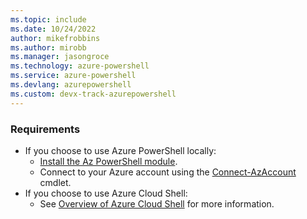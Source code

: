 ```yaml
---
ms.topic: include
ms.date: 10/24/2022
author: mikefrobbins
ms.author: mirobb
ms.manager: jasongroce
ms.technology: azure-powershell
ms.service: azure-powershell
ms.devlang: azurepowershell
ms.custom: devx-track-azurepowershell
---
```


### Requirements

* If you choose to use Azure PowerShell locally:
  * [Install the Az PowerShell module](/powershell/azure/install-azure-powershell).
  * Connect to your Azure account using the
    [Connect-AzAccount](/powershell/module/az.accounts/connect-azaccount) cmdlet.
* If you choose to use Azure Cloud Shell:
  * See [Overview of Azure Cloud Shell](../articles/cloud-shell/overview.md) for more information.

